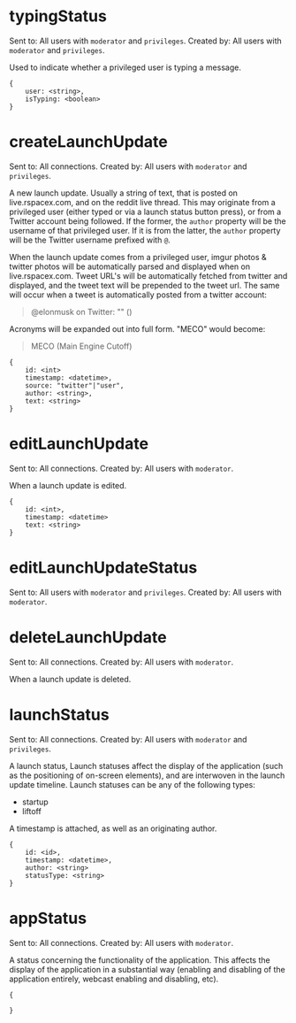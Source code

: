 # typingStatus

Sent to: All users with `moderator` and `privileges`.
Created by: All users with `moderator` and `privileges`.

Used to indicate whether a privileged user is typing a message. 

    {
        user: <string>,
        isTyping: <boolean>
    }
    
# createLaunchUpdate

Sent to: All connections.
Created by: All users with `moderator` and `privileges`.

A new launch update. Usually a string of text, that is posted on live.rspacex.com, and on the reddit live thread. This may originate from a privileged user (either typed or via a launch status button press), or from a Twitter account being followed. If the former, the `author` property will be the username of that privileged user. If it is from the latter, the `author` property will be the Twitter username prefixed with `@`.

When the launch update comes from a privileged user, imgur photos & twitter photos will be automatically parsed and displayed when on live.rspacex.com. Tweet URL's will be automatically fetched from twitter and displayed, and the tweet text will be prepended to the tweet url. The same will occur when a tweet is automatically posted from a twitter account:

> @elonmusk on Twitter: "<tweet text>" (<tweet url>)

Acronyms will be expanded out into full form. "MECO" would become:

> MECO (Main Engine Cutoff)

    {
        id: <int>
        timestamp: <datetime>,
        source: "twitter"|"user",
        author: <string>,
        text: <string>
    }

# editLaunchUpdate

Sent to: All connections.
Created by: All users with `moderator`.

When a launch update is edited. 

    {
        id: <int>,
        timestamp: <datetime>
        text: <string>
    }
    
# editLaunchUpdateStatus

Sent to: All users with `moderator` and `privileges`.
Created by: All users with `moderator`.


# deleteLaunchUpdate

Sent to: All connections.
Created by: All users with `moderator`.

When a launch update is deleted.

# launchStatus

Sent to: All connections.
Created by: All users with `moderator` and `privileges`.

A launch status, Launch statuses affect the display of the application (such as the positioning of on-screen elements), and are interwoven in the launch update timeline. Launch statuses can be any of the following types:

* startup
* liftoff

A timestamp is attached, as well as an originating author. 

    {
        id: <id>,
        timestamp: <datetime>,
        author: <string>
        statusType: <string>
    }

# appStatus

Sent to: All connections.
Created by: All users with `moderator`.

A status concerning the functionality of the application. This affects the display of the application in a substantial way (enabling and disabling of the application entirely, webcast enabling and disabling, etc).
 
    {
        
    }
